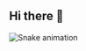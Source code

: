 ## Hi there 👋

![Snake animation](https://github.com/Anavalerianob/Anavalerianob/blob/output/github-contribution-grid-snake.svg)
